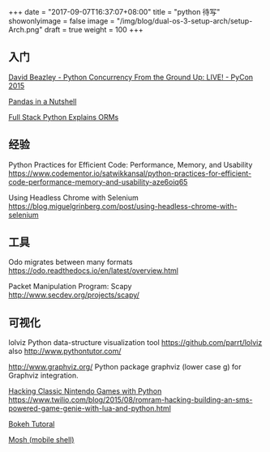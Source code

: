 +++
date = "2017-09-07T16:37:07+08:00"
title = "python 待写"
showonlyimage = false
image = "/img/blog/dual-os-3-setup-arch/setup-Arch.png"
draft = true
weight = 100
+++

## 入门

[David Beazley - Python Concurrency From the Ground Up: LIVE! - PyCon 2015](https://www.youtube.com/watch?v=MCs5OvhV9S4)

[Pandas in a Nutshell](http://kanoki.org/2017/07/16/pandas-in-a-nutshell/)

[Full Stack Python Explains ORMs](https://www.fullstackpython.com/object-relational-mappers-orms.html)

## 经验

Python Practices for Efficient Code: Performance, Memory, and Usability
https://www.codementor.io/satwikkansal/python-practices-for-efficient-code-performance-memory-and-usability-aze6oiq65

Using Headless Chrome with Selenium
https://blog.miguelgrinberg.com/post/using-headless-chrome-with-selenium

## 工具

Odo migrates between many formats
https://odo.readthedocs.io/en/latest/overview.html

Packet Manipulation Program: Scapy
http://www.secdev.org/projects/scapy/


## 可视化

lolviz   Python data-structure visualization tool https://github.com/parrt/lolviz  also http://www.pythontutor.com/

http://www.graphviz.org/ Python package graphviz (lower case g) for Graphviz integration.

[Hacking Classic Nintendo Games with Python](https://www.youtube.com/watch?v=v75rNdPukuI)
https://www.twilio.com/blog/2015/08/romram-hacking-building-an-sms-powered-game-genie-with-lua-and-python.html

[Bokeh Tutoral](https://www.fullstackpython.com/blog/responsive-bar-charts-bokeh-flask-python-3.html)

[Mosh (mobile shell)](https://www.youtube.com/watch?v=XsIxNYl0oyU)
